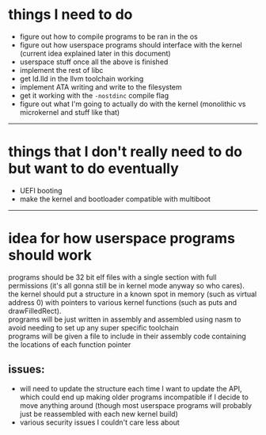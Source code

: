 # things I need to do
 - figure out how to compile programs to be ran in the os
 - figure out how userspace programs should interface with the kernel (current idea explained later in this document)
 - userspace stuff once all the above is finished
 - implement the rest of libc
 - get ld.lld in the llvm toolchain working
 - implement ATA writing and write to the filesystem
 - get it working with the `-nostdinc` compile flag
 - figure out what I'm going to actually do with the kernel (monolithic vs microkernel and stuff like that)

<hr>

# things that I don't really need to do but want to do eventually
 - UEFI booting
 - make the kernel and bootloader compatible with multiboot

<hr>

# idea for how userspace programs should work
programs should be 32 bit elf files with a single section with full permissions (it's all gonna still be in kernel mode anyway so who cares).<br>
the kernel should put a structure in a known spot in memory (such as virtual address 0) with pointers to various kernel functions (such as puts and drawFilledRect).<br>
programs will be just written in assembly and assembled using nasm to avoid needing to set up any super specific toolchain<br>
programs will be given a file to include in their assembly code containing the locations of each function pointer<br>

## issues:
 - will need to update the structure each time I want to update the API, which could end up making older programs incompatible if I decide to move anything around (though most userspace programs will probably just be reassembled with each new kernel build)
 - various security issues I couldn't care less about
